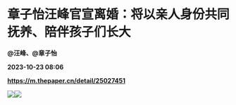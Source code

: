# 章子怡汪峰官宣离婚：将以亲人身份共同抚养、陪伴孩子们长大
**@汪峰、@章子怡**

**2023-10-23 08:06**

**https://m.thepaper.cn/detail/25027451**

![](https://imagecloud.thepaper.cn/thepaper/image/275/242/993.jpg)![](https://imagecloud.thepaper.cn/thepaper/image/275/243/69.jpg)